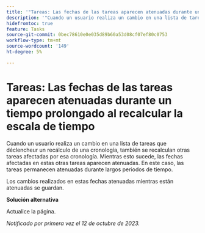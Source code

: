 ```yaml
---
title: '"Tareas: Las fechas de las tareas aparecen atenuadas durante un tiempo prolongado al recalcular la escala de tiempo'
description: '"Cuando un usuario realiza un cambio en una lista de tareas que pone en déclencheur el recálculo de una cronología, también se recalculan otras tareas afectadas por esa cronología. Mientras esto sucede, las fechas afectadas en estas otras tareas aparecen atenuadas. En este caso, las tareas permanecen atenuadas durante largos periodos de tiempo. ”'
hidefromtoc: true
feature: Tasks
source-git-commit: 0bec78610e0e035d89b60a53d08cf07ef80c0753
workflow-type: tm+mt
source-wordcount: '149'
ht-degree: 5%

---
```



# Tareas: Las fechas de las tareas aparecen atenuadas durante un tiempo prolongado al recalcular la escala de tiempo

Cuando un usuario realiza un cambio en una lista de tareas que déclencheur un recálculo de una cronología, también se recalculan otras tareas afectadas por esa cronología. Mientras esto sucede, las fechas afectadas en estas otras tareas aparecen atenuadas. En este caso, las tareas permanecen atenuadas durante largos periodos de tiempo.

Los cambios realizados en estas fechas atenuadas mientras están atenuadas se guardan.

**Solución alternativa**

Actualice la página.

_Notificado por primera vez el 12 de octubre de 2023._
